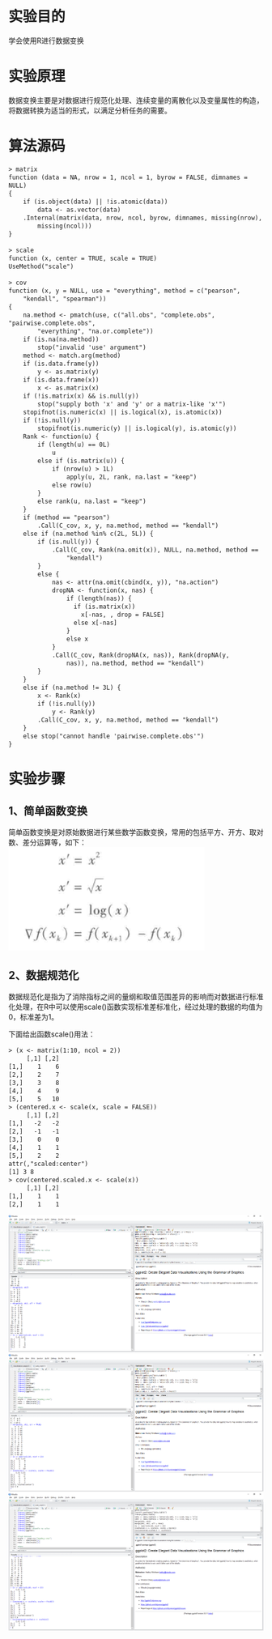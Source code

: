 # 实验目的

学会使用R进行数据变换

# 实验原理

数据变换主要是对数据进行规范化处理、连续变量的离散化以及变量属性的构造，将数据转换为适当的形式，以满足分析任务的需要。

# 算法源码
```
> matrix
function (data = NA, nrow = 1, ncol = 1, byrow = FALSE, dimnames = NULL) 
{
    if (is.object(data) || !is.atomic(data)) 
        data <- as.vector(data)
    .Internal(matrix(data, nrow, ncol, byrow, dimnames, missing(nrow), 
        missing(ncol)))
}

> scale
function (x, center = TRUE, scale = TRUE) 
UseMethod("scale")

> cov
function (x, y = NULL, use = "everything", method = c("pearson", 
    "kendall", "spearman")) 
{
    na.method <- pmatch(use, c("all.obs", "complete.obs", "pairwise.complete.obs", 
        "everything", "na.or.complete"))
    if (is.na(na.method)) 
        stop("invalid 'use' argument")
    method <- match.arg(method)
    if (is.data.frame(y)) 
        y <- as.matrix(y)
    if (is.data.frame(x)) 
        x <- as.matrix(x)
    if (!is.matrix(x) && is.null(y)) 
        stop("supply both 'x' and 'y' or a matrix-like 'x'")
    stopifnot(is.numeric(x) || is.logical(x), is.atomic(x))
    if (!is.null(y)) 
        stopifnot(is.numeric(y) || is.logical(y), is.atomic(y))
    Rank <- function(u) {
        if (length(u) == 0L) 
            u
        else if (is.matrix(u)) {
            if (nrow(u) > 1L) 
                apply(u, 2L, rank, na.last = "keep")
            else row(u)
        }
        else rank(u, na.last = "keep")
    }
    if (method == "pearson") 
        .Call(C_cov, x, y, na.method, method == "kendall")
    else if (na.method %in% c(2L, 5L)) {
        if (is.null(y)) {
            .Call(C_cov, Rank(na.omit(x)), NULL, na.method, method == 
                "kendall")
        }
        else {
            nas <- attr(na.omit(cbind(x, y)), "na.action")
            dropNA <- function(x, nas) {
                if (length(nas)) {
                  if (is.matrix(x)) 
                    x[-nas, , drop = FALSE]
                  else x[-nas]
                }
                else x
            }
            .Call(C_cov, Rank(dropNA(x, nas)), Rank(dropNA(y, 
                nas)), na.method, method == "kendall")
        }
    }
    else if (na.method != 3L) {
        x <- Rank(x)
        if (!is.null(y)) 
            y <- Rank(y)
        .Call(C_cov, x, y, na.method, method == "kendall")
    }
    else stop("cannot handle 'pairwise.complete.obs'")
}
```

# 实验步骤

## 1、简单函数变换

简单函数变换是对原始数据进行某些数学函数变换，常用的包括平方、开方、取对数、差分运算等，如下：
![](/images/2-1-7-1_20171107083945.045.png)

## 2、数据规范化

数据规范化是指为了消除指标之间的量纲和取值范围差异的影响而对数据进行标准化处理，在R中可以使用scale\(\)函数实现标准差标准化，经过处理的数据的均值为0，标准差为1。

下面给出函数scale\(\)用法：

```
> (x <- matrix(1:10, ncol = 2))
     [,1] [,2]
[1,]    1    6
[2,]    2    7
[3,]    3    8
[4,]    4    9
[5,]    5   10
> (centered.x <- scale(x, scale = FALSE))
     [,1] [,2]
[1,]   -2   -2
[2,]   -1   -1
[3,]    0    0
[4,]    1    1
[5,]    2    2
attr(,"scaled:center")
[1] 3 8
> cov(centered.scaled.x <- scale(x))
     [,1] [,2]
[1,]    1    1
[2,]    1    1
```

![](/images/2-1-7-2_20171107084047.047.png)
![](/images/2-1-7-3_20171107084421.021.png)
![](/images/2-1-7-4_20171107084518.018.png)